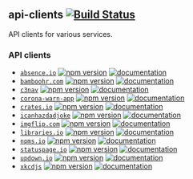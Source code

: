 ## api-clients [![Build Status](https://github.com/ffflorian/api-clients/workflows/Build/badge.svg)](https://github.com/ffflorian/api-clients/actions/)

API clients for various services.

### API clients

- [`absence.io`](./packages/absence.io/) [![npm version](https://img.shields.io/npm/v/absence.io.svg)](https://www.npmjs.com/package/absence.io) [![documentation](https://img.shields.io/badge/Documentation-8A2BE2?logo=gitbook)](https://ffflorian.github.io/api-clients/packages/absence.io/)
- [`bamboohr.com`](./packages/bamboohr.com/) [![npm version](https://img.shields.io/npm/v/bamboohr.com.svg)](https://www.npmjs.com/package/bamboohr.com) [![documentation](https://img.shields.io/badge/Documentation-8A2BE2?logo=gitbook)](https://ffflorian.github.io/api-clients/packages/bamboohr.com/)
- [`c3nav`](./packages/c3nav/) [![npm version](https://img.shields.io/npm/v/c3nav.svg)](https://www.npmjs.com/package/c3nav) [![documentation](https://img.shields.io/badge/Documentation-8A2BE2?logo=gitbook)](https://ffflorian.github.io/api-clients/packages/c3nav/)
- [`corona-warn-app`](./packages/corona-warn-app/) [![npm version](https://img.shields.io/npm/v/corona-warn-app.svg)](https://www.npmjs.com/package/corona-warn-app) [![documentation](https://img.shields.io/badge/Documentation-8A2BE2?logo=gitbook)](https://ffflorian.github.io/api-clients/packages/corona-warn-app/)
- [`crates.io`](./packages/crates.io/) [![npm version](https://img.shields.io/npm/v/crates.io.svg)](https://www.npmjs.com/package/crates.io) [![documentation](https://img.shields.io/badge/Documentation-8A2BE2?logo=gitbook)](https://ffflorian.github.io/api-clients/packages/crates.io/)
- [`icanhazdadjoke`](./packages/icanhazdadjoke/) [![npm version](https://img.shields.io/npm/v/@ffflorian/icanhazdadjoke.svg)](https://www.npmjs.com/package/@ffflorian/icanhazdadjoke) [![documentation](https://img.shields.io/badge/Documentation-8A2BE2?logo=gitbook)](https://ffflorian.github.io/api-clients/packages/icanhazdadjoke/)
- [`imgflip.com`](./packages/imgflip.com/) [![npm version](https://img.shields.io/npm/v/imgflip.com.svg)](https://www.npmjs.com/package/imgflip.com) [![documentation](https://img.shields.io/badge/Documentation-8A2BE2?logo=gitbook)](https://ffflorian.github.io/api-clients/packages/imgflip.com/)
- [`libraries.io`](./packages/libraries.io/) [![npm version](https://img.shields.io/npm/v/libraries.io.svg)](https://www.npmjs.com/package/libraries.io) [![documentation](https://img.shields.io/badge/Documentation-8A2BE2?logo=gitbook)](https://ffflorian.github.io/api-clients/packages/libraries.io/)
- [`npms.io`](./packages/npms.io/) [![npm version](https://img.shields.io/npm/v/npms.io.svg)](https://www.npmjs.com/package/npms.io) [![documentation](https://img.shields.io/badge/Documentation-8A2BE2?logo=gitbook)](https://ffflorian.github.io/api-clients/packages/npms.io/)
- [`statuspage.io`](./packages/statuspage.io/) [![npm version](https://img.shields.io/npm/v/statuspage.io.svg)](https://www.npmjs.com/package/statuspage.io) [![documentation](https://img.shields.io/badge/Documentation-8A2BE2?logo=gitbook)](https://ffflorian.github.io/api-clients/packages/statuspage.io/)
- [`updown.io`](./packages/updown.io/) [![npm version](https://img.shields.io/npm/v/updown.io.svg)](https://www.npmjs.com/package/updown.io) [![documentation](https://img.shields.io/badge/Documentation-8A2BE2?logo=gitbook)](https://ffflorian.github.io/api-clients/packages/updown.io/)
- [`xkcdjs`](./packages/xkcdjs/) [![npm version](https://img.shields.io/npm/v/@ffflorian/xkcdjs.svg)](https://www.npmjs.com/package/@ffflorian/xkcdjs) [![documentation](https://img.shields.io/badge/Documentation-8A2BE2?logo=gitbook)](https://ffflorian.github.io/api-clients/packages/xkcdjs/)

